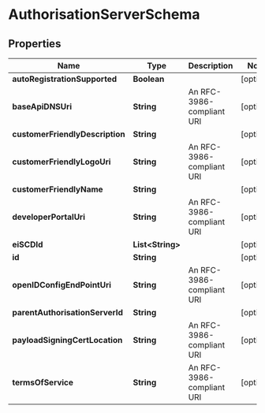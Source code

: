 
# AuthorisationServerSchema

## Properties
Name | Type | Description | Notes
------------ | ------------- | ------------- | -------------
**autoRegistrationSupported** | **Boolean** |  |  [optional]
**baseApiDNSUri** | **String** | An RFC-3986-compliant URI |  [optional]
**customerFriendlyDescription** | **String** |  |  [optional]
**customerFriendlyLogoUri** | **String** | An RFC-3986-compliant URI |  [optional]
**customerFriendlyName** | **String** |  |  [optional]
**developerPortalUri** | **String** | An RFC-3986-compliant URI |  [optional]
**eiSCDId** | **List&lt;String&gt;** |  |  [optional]
**id** | **String** |  |  [optional]
**openIDConfigEndPointUri** | **String** | An RFC-3986-compliant URI |  [optional]
**parentAuthorisationServerId** | **String** |  |  [optional]
**payloadSigningCertLocation** | **String** | An RFC-3986-compliant URI |  [optional]
**termsOfService** | **String** | An RFC-3986-compliant URI |  [optional]



